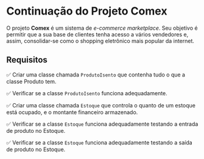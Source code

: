 # Continuação do Projeto Comex

O projeto **Comex** é um sistema de _e-commerce marketplace_. Seu objetivo é permitir que a sua base de clientes tenha acesso a vários vendedores e, assim, consolidar-se como o shopping eletrônico mais popular da internet.

## Requisitos
✅ Criar uma classe chamada `ProdutoIsento` que contenha tudo o que a classe Produto tem.

✅ Verificar se a classe `ProdutoIsento` funciona adequadamente.

✅ Criar uma classe chamada `Estoque` que controla o quanto de um estoque está ocupado, e o montante financeiro armazenado.

✅ Verificar se a classe `Estoque` funciona adequadamente testando a entrada de produto no Estoque. 

✅ Verificar se a classe `Estoque` funciona adequadamente testando a saída de produto no Estoque.
